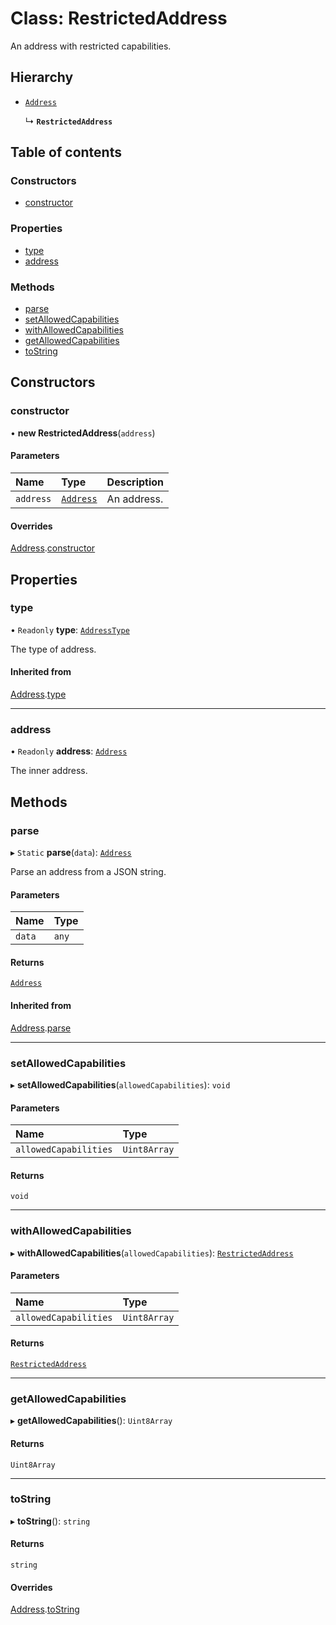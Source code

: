 # Class: RestrictedAddress

An address with restricted capabilities.

## Hierarchy

- [`Address`](Address.md)

  ↳ **`RestrictedAddress`**

## Table of contents

### Constructors

- [constructor](RestrictedAddress.md#constructor)

### Properties

- [type](RestrictedAddress.md#type)
- [address](RestrictedAddress.md#address)

### Methods

- [parse](RestrictedAddress.md#parse)
- [setAllowedCapabilities](RestrictedAddress.md#setallowedcapabilities)
- [withAllowedCapabilities](RestrictedAddress.md#withallowedcapabilities)
- [getAllowedCapabilities](RestrictedAddress.md#getallowedcapabilities)
- [toString](RestrictedAddress.md#tostring)

## Constructors

### constructor

• **new RestrictedAddress**(`address`)

#### Parameters

| Name | Type | Description |
| :------ | :------ | :------ |
| `address` | [`Address`](Address.md) | An address. |

#### Overrides

[Address](Address.md).[constructor](Address.md#constructor)

## Properties

### type

• `Readonly` **type**: [`AddressType`](../enums/AddressType.md)

The type of address.

#### Inherited from

[Address](Address.md).[type](Address.md#type)

___

### address

• `Readonly` **address**: [`Address`](Address.md)

The inner address.

## Methods

### parse

▸ `Static` **parse**(`data`): [`Address`](Address.md)

Parse an address from a JSON string.

#### Parameters

| Name | Type |
| :------ | :------ |
| `data` | `any` |

#### Returns

[`Address`](Address.md)

#### Inherited from

[Address](Address.md).[parse](Address.md#parse)

___

### setAllowedCapabilities

▸ **setAllowedCapabilities**(`allowedCapabilities`): `void`

#### Parameters

| Name | Type |
| :------ | :------ |
| `allowedCapabilities` | `Uint8Array` |

#### Returns

`void`

___

### withAllowedCapabilities

▸ **withAllowedCapabilities**(`allowedCapabilities`): [`RestrictedAddress`](RestrictedAddress.md)

#### Parameters

| Name | Type |
| :------ | :------ |
| `allowedCapabilities` | `Uint8Array` |

#### Returns

[`RestrictedAddress`](RestrictedAddress.md)

___

### getAllowedCapabilities

▸ **getAllowedCapabilities**(): `Uint8Array`

#### Returns

`Uint8Array`

___

### toString

▸ **toString**(): `string`

#### Returns

`string`

#### Overrides

[Address](Address.md).[toString](Address.md#tostring)
